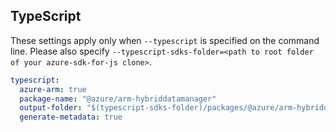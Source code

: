 ## TypeScript

These settings apply only when `--typescript` is specified on the command line.
Please also specify `--typescript-sdks-folder=<path to root folder of your azure-sdk-for-js clone>`.

``` yaml $(typescript)
typescript:
  azure-arm: true
  package-name: "@azure/arm-hybriddatamanager"
  output-folder: "$(typescript-sdks-folder)/packages/@azure/arm-hybriddatamanager"
  generate-metadata: true
```
